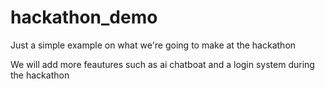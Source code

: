 # hackathon_demo
Just a simple example on what we're going to make at the hackathon

We will add more feautures such as ai chatboat and a login system during the hackathon
